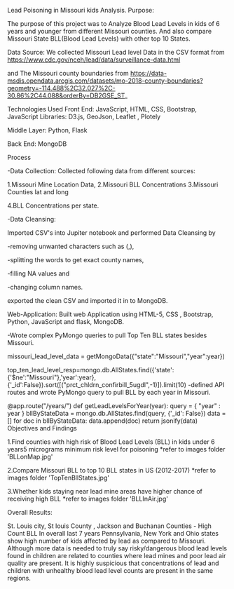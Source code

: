 Lead Poisoning in Missouri kids Analysis.
Purpose:

The purpose of this project was to Analyze Blood Lead Levels in kids of 6 years and younger from different Missouri counties. And also compare Missouri State BLL(Blood Lead Levels) with other top 10 States.

Data Source: We collected Missouri Lead level Data in the CSV format from https://www.cdc.gov/nceh/lead/data/surveillance-data.html

and The Missouri county boundaries from https://data-msdis.opendata.arcgis.com/datasets/mo-2018-county-boundaries?geometry=-114.488%2C32.027%2C-30.86%2C44.088&orderBy=DB2GSE_ST_

Technologies Used Front End: JavaScript, HTML, CSS, Bootstrap, JavaScript Libraries: D3.js, GeoJson, Leaflet , Plotely

Middle Layer: Python, Flask

Back End: MongoDB

Process

-Data Collection: Collected following data from different sources:

1.Missouri Mine Location Data, 2.Missouri BLL Concentrations 3.Missouri Counties lat and long

4.BLL Concentrations per state.

-Data Cleansing:

Imported CSV's into Jupiter notebook and performed Data Cleansing by

-removing unwanted characters such as (,),

-splitting the words to get exact county names,

-filling NA values and

-changing column names.

exported the clean CSV and imported it in to MongoDB.

Web-Application: Built web Application using HTML-5, CSS , Bootstrap, Python, JavaScript and flask, MongoDB.

-Wrote complex PyMongo queries to pull Top Ten BLL states besides Missouri.

 missouri_lead_level_data = getMongoData({"state":"Missouri","year":year})

​    top_ten_lead_level_resp=mongo.db.AllStates.find({'state':{'$ne':"Missouri"},'year':year},\
      {'_id':False}).sort([("prct_chldrn_confirbill_5ugdl",-1)]).limit(10)
-defined API routes and wrote PyMongo query to pull BLL by each year in Missouri.

@app.route("/years/<year>")
def getLeadLevelsForYear(year):
	query = { "year" : year }
     bllByStateData = mongo.db.AllStates.find(query, {'_id': False})
     data = []
	 for doc in bllByStateData:
          data.append(doc)
     return jsonify(data)
Objectives and Findings

1.Find counties with high risk of Blood Lead Levels (BLL) in kids under 6 years5 micrograms minimum risk level for poisoning
   *refer to images folder 'BLLonMap.jpg'

2.Compare Missouri BLL to top 10 BLL states in US (2012-2017)
    *refer to images folder 'TopTenBllStates.jpg'


3.Whether kids staying near lead mine areas have higher chance of receiving high BLL
    *refer to images folder 'BLLInAir.jpg'


Overall Results:

St. Louis city, St louis County , Jackson and Buchanan Counties - High Count BLL
In overall last 7 years Pennsylvania, New York and Ohio states show high number of kids affected by lead as compared to Missouri.
Although more data is needed to truly say risky/dangerous blood lead levels found in children are related to counties where lead mines and poor lead air quality are present. It is highly suspicious that concentrations of lead and children with unhealthy blood lead level counts are present in the same regions.
